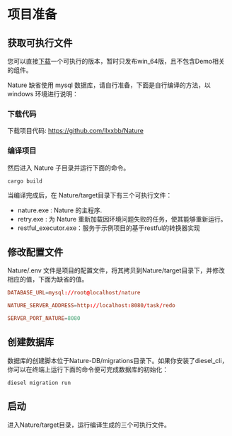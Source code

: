 # 项目准备

## 获取可执行文件

您可以直接[下载](https://github.com/llxxbb/Nature/releases)一个可执行的版本，暂时只发布win_64版，且不包含Demo相关的组件。

Nature 缺省使用  mysql 数据库，请自行准备，下面是自行编译的方法，以 windows 环境进行说明：


### 下载代码

下载项目代码: https://github.com/llxxbb/Nature

### 编译项目

然后进入 Nature 子目录并运行下面的命令。 

```shell
cargo build
```

当编译完成后，在 Nature/target目录下有三个可执行文件：

- nature.exe : Nature 的主程序.
- retry.exe : 为 Nature 重新加载因环境问题失败的任务，使其能够重新运行。
- restful_executor.exe：服务于示例项目的基于restful的转换器实现


## 修改配置文件

Nature/.env 文件是项目的配置文件，将其拷贝到Nature/target目录下，并修改相应的值，下面为缺省的值。

```toml
DATABASE_URL=mysql://root@localhost/nature

NATURE_SERVER_ADDRESS=http://localhost:8080/task/redo

SERVER_PORT_NATURE=8080
```
## 创建数据库

数据库的创建脚本位于Nature-DB/migrations目录下。如果你安装了diesel_cli，你可以在终端上运行下面的命令便可完成数据库的初始化：

```shell
diesel migration run
```

## 启动

进入Nature/target目录，运行编译生成的三个可执行文件。